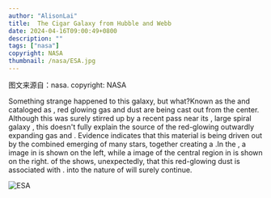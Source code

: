 ```yaml
---
author: "AlisonLai"
title:  The Cigar Galaxy from Hubble and Webb 
date: 2024-04-16T09:00:49+0800
description: ""
tags: ["nasa"]
copyright: NASA
thumbnail: /nasa/ESA.jpg
---
```

图文来源自：nasa.  copyright: NASA

  Something strange happened to this galaxy, but what?Known as the  and cataloged as , red glowing gas and dust are being cast out from the center. Although this  was surely stirred up by a recent pass near its , large spiral galaxy , this doesn't fully explain the source of the red-glowing outwardly expanding gas and . Evidence indicates that this material is being driven out by the combined emerging  of many stars, together creating a .In the , a  image in  is shown on the left, while a  image of the central region in  is shown on the right.  of the  shows, unexpectedly, that this red-glowing dust is associated with . into the nature of  will surely continue. 

![ESA](/nasa/ESA.jpg)